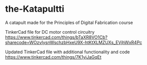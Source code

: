 # the-Katapultti
A catapult made for the Principles of Digital Fabrication course


TinkerCad file for DC motor control circuitry https://www.tinkercad.com/things/bTaXR8VO1Cb?sharecode=WOzvIysnWschzbHxeU9X-htKtXLMZUXs_EVjhWxR4Pc

Updated TinkerCad file with additional functionality and code https://www.tinkercad.com/things/7K1yjJaGqEt
